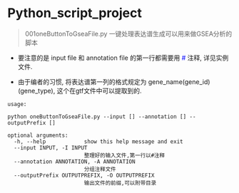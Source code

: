 # Python_script_project
> 001oneButtonToGseaFile.py 一键处理表达谱生成可以用来做GSEA分析的脚本

* 要注意的是 input file 和 annotation file 的第一行都需要用 <span style="color:blue">#</span> 注释, 详见实例文件.

* 由于编者的习惯, 将表达谱第一列的格式规定为 gene_name(gene_id)(gene_type), 这个在gtf文件中可以提取到的.

```
usage:

python oneButtonToGseaFile.py --input [] --annotation [] --outputPrefix []

optional arguments:
  -h, --help            show this help message and exit
  --input INPUT, -I INPUT
                        整理好的输入文件,第一行以#注释
  --annotation ANNOTATION, -A ANNOTATION
                        分组注释文件
  --outputPrefix OUTPUTPREFIX, -O OUTPUTPREFIX
                        输出文件的前缀,可以附带目录
```
